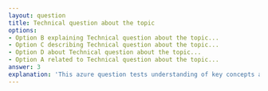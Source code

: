 ```yaml
---
layout: question
title: Technical question about the topic
options:
- Option B explaining Technical question about the topic...
- Option C describing Technical question about the topic...
- Option D about Technical question about the topic...
- Option A related to Technical question about the topic...
answer: 3
explanation: 'This azure question tests understanding of key concepts and best practices.'
---
```

